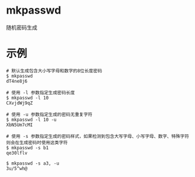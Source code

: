 # mkpasswd
随机密码生成

# 示例
```
# 默认生成包含大小写字母和数字的8位长度密码
$ mkpasswd
dT4ne8j6

```

```
# 使用 -l 参数指定生成密码长度
$ mkpasswd -l 10
CXvjdWj9qZ
```

```
# 使用 -u 参数指定生成的密码无重复字符
$ mkpasswd -l 10 -u
XbN5Um7cMI
```

```
# 使用 -s 参数指定生成的密码样式，如果检测到包含大写字母、小写字母、数字、特殊字符则会在生成密码时使用这类字符
$ mkpasswd -s b1
qe30lflv

$ mkpasswd -s a3, -u
3u/5^wh@
```
